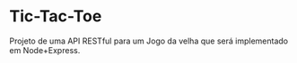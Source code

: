 # Tic-Tac-Toe
Projeto de uma API RESTful para um Jogo da velha que será implementado em Node+Express.
